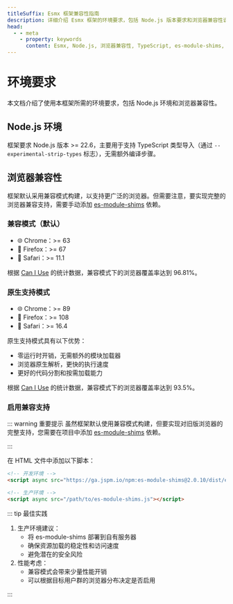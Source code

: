 ```yaml
---
titleSuffix: Esmx 框架兼容性指南
description: 详细介绍 Esmx 框架的环境要求，包括 Node.js 版本要求和浏览器兼容性说明，帮助开发者正确配置开发环境。
head:
  - - meta
    - property: keywords
      content: Esmx, Node.js, 浏览器兼容性, TypeScript, es-module-shims, 环境配置
---
```


# 环境要求

本文档介绍了使用本框架所需的环境要求，包括 Node.js 环境和浏览器兼容性。

## Node.js 环境

框架要求 Node.js 版本 >= 22.6，主要用于支持 TypeScript 类型导入（通过 `--experimental-strip-types` 标志），无需额外编译步骤。

## 浏览器兼容性

框架默认采用兼容模式构建，以支持更广泛的浏览器。但需要注意，要实现完整的浏览器兼容支持，需要手动添加 [es-module-shims](https://github.com/guybedford/es-module-shims) 依赖。


### 兼容模式（默认）
- 🌐 Chrome：>= 63 
- 🦊 Firefox：>= 67
- 🧭 Safari：>= 11.1

根据 [Can I Use](https://caniuse.com/?search=dynamic%20import) 的统计数据，兼容模式下的浏览器覆盖率达到 96.81%。

### 原生支持模式
- 🌐 Chrome：>= 89 
- 🦊 Firefox：>= 108 
- 🧭 Safari：>= 16.4 

原生支持模式具有以下优势：
- 零运行时开销，无需额外的模块加载器
- 浏览器原生解析，更快的执行速度
- 更好的代码分割和按需加载能力

根据 [Can I Use](https://caniuse.com/?search=importmap) 的统计数据，兼容模式下的浏览器覆盖率达到 93.5%。

### 启用兼容支持

::: warning 重要提示
虽然框架默认使用兼容模式构建，但要实现对旧版浏览器的完整支持，您需要在项目中添加 [es-module-shims](https://github.com/guybedford/es-module-shims) 依赖。

:::


在 HTML 文件中添加以下脚本：

```html
<!-- 开发环境 -->
<script async src="https://ga.jspm.io/npm:es-module-shims@2.0.10/dist/es-module-shims.js"></script>

<!-- 生产环境 -->
<script async src="/path/to/es-module-shims.js"></script>
```

::: tip 最佳实践

1. 生产环境建议：
   - 将 es-module-shims 部署到自有服务器
   - 确保资源加载的稳定性和访问速度
   - 避免潜在的安全风险
2. 性能考虑：
   - 兼容模式会带来少量性能开销
   - 可以根据目标用户群的浏览器分布决定是否启用

:::